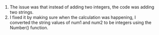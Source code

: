 1. The issue was that instead of adding two integers, the code was adding two strings.
2. I fixed it by making sure when the calculation was happening, I converted the string values of num1 and num2 to be integers using the Number() function.
   